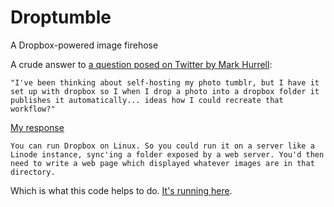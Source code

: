 # Droptumble

A Dropbox-powered image firehose

A crude answer to [a question posed on Twitter by Mark Hurrell](https://twitter.com/markhurrell/status/1076086981124345856):

```
"I've been thinking about self-hosting my photo tumblr, but I have it set up with dropbox so I when I drop a photo into a dropbox folder it publishes it automatically... ideas how I could recreate that workflow?"
```

[My response](https://twitter.com/pgchamberlin/status/1076089700383948801)

```
You can run Dropbox on Linux. So you could run it on a server like a Linode instance, sync'ing a folder exposed by a web server. You'd then need to write a web page which displayed whatever images are in that directory.
```

Which is what this code helps to do. [It's running here](https://peterchamberlin.com/experiments/droptumble).
